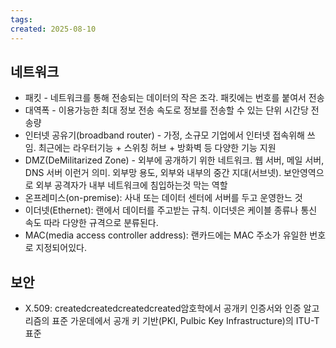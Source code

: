 ```yaml
---
tags: 
created: 2025-08-10
---
```

## 네트워크
- 패킷 - 네트워크를 통해 전송되는 데이터의 작은 조각. 패킷에는 번호를 붙여서 전송
- 대역폭 - 이용가능한 최대 정보 전송 속도로 정보를 전송할 수 있는 단위 시간당 전송량
- 인터넷 공유기(broadband router) - 가정, 소규모 기업에서 인터넷 접속위해 쓰임. 최근에는 라우터기능 + 스위칭 허브 + 방화벽 등 다양한 기능 지원
- DMZ(DeMilitarized Zone) - 외부에 공개하기 위한 네트워크. 웹 서버, 메일 서버, DNS 서버 이런거 의미. 외부망 용도, 외부와 내부의 중간 지대(서브넷). 보안영역으로 외부 공격자가 내부 네트워크에 침입하는것 막는 역할
- 온프레미스(on-premise): 사내 또는 데이터 센터에 서버를 두고 운영한느 것
- 이더넷(Ethernet): 랜에서 데이터를 주고받는 규칙. 이더넷은 케이블 종류나 통신 속도 따라 다양한 규격으로 분류된다.
- MAC(media access controller address): 랜카드에는 MAC 주소가 유일한 번호로 지정되어있다.
## 보안
- X.509: createdcreatedcreatedcreated암호학에서 공개키 인증서와 인증 알고리즘의 표준 가운데에서 공개 키 기반(PKI, Pulbic Key Infrastructure)의 ITU-T 표준